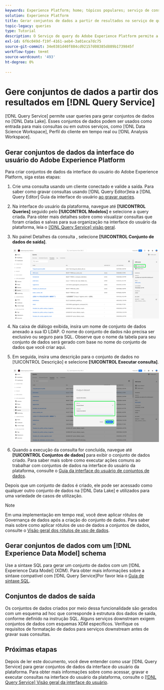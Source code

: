 ```yaml
---
keywords: Experience Platform; home; tópicos populares; serviço de consulta; serviço de consulta; gerar conjuntos de dados; gerar conjunto de dados; criar conjunto de dados;
solution: Experience Platform
title: Gerar conjuntos de dados a partir de resultados no serviço de query
topic-legacy: queries
type: Tutorial
description: O Serviço de query do Adobe Experience Platform permite a criação de conjuntos de dados da interface do usuário. Depois que um conjunto de dados é criado, ele pode ser acessado como qualquer outro conjunto de dados no Data Lake e usado para uma variedade de casos de uso.
exl-id: 6f6c049d-f19f-4161-aeb4-3a01eca7dc75
source-git-commit: 34e0381d40f884cd92157d08385d889b1739845f
workflow-type: tm+mt
source-wordcount: '493'
ht-degree: 0%

---
```


# Gere conjuntos de dados a partir dos resultados em [!DNL Query Service]

[!DNL Query Service] permite usar queries para gerar conjuntos de dados no [!DNL Data Lake]. Esses conjuntos de dados podem ser usados como entrada para mais consultas ou em outros serviços, como [!DNL Data Science Workspace], Perfil do cliente em tempo real ou [!DNL Analysis Workspace].

## Gerar conjuntos de dados da interface do usuário do Adobe Experience Platform

Para criar conjuntos de dados da interface do usuário do Adobe Experience Platform, siga estas etapas:

1. Crie uma consulta usando um cliente conectado e valide a saída. Para saber como gravar consultas usando [!DNL Query Editor]leia a [!DNL Query Editor] Guia da interface do usuário [ao gravar queries](./user-guide.md#writing-queries).

2. Na interface do usuário da plataforma, navegue até **[!UICONTROL Queries]** seguido pelo **[!UICONTROL Modelos]** e selecione a query criada. Para obter mais detalhes sobre como visualizar consultas que foram criadas e salvas para sua organização na interface do usuário da plataforma, leia o [[!DNL Query Service] visão geral](./overview.md#browse).

3. No painel Detalhes da consulta , selecione **[!UICONTROL Conjunto de dados de saída]**.

   ![A guia Queries workspace Templates com o conjunto de dados Select Output realçado.](../images/ui/create-datasets/output-dataset.png)

4. Na caixa de diálogo exibida, insira um nome de conjunto de dados anexado a sua ID LDAP. O nome do conjunto de dados não precisa ser exclusivo ou seguro para SQL. Observe que o nome da tabela para seu conjunto de dados será gerado com base no nome do conjunto de dados que você criar aqui.

5. Em seguida, insira uma descrição para o conjunto de dados no [!UICONTROL Descrição] e selecione **[!UICONTROL Executar consulta]**.

   ![A caixa de diálogo Conjunto de dados de saída com os detalhes do conjunto de dados e executar a consulta realçada](../images/ui/create-datasets/run-query.png)

6. Quando a execução da consulta for concluída, navegue até **[!UICONTROL Conjuntos de dados]** para exibir o conjunto de dados criado. Para saber mais sobre como executar ações comuns ao trabalhar com conjuntos de dados na interface do usuário da plataforma, consulte o [Guia da interface do usuário de conjuntos de dados](../../catalog/datasets/user-guide.md).

Depois que um conjunto de dados é criado, ele pode ser acessado como qualquer outro conjunto de dados na [!DNL Data Lake] e utilizados para uma variedade de casos de utilização.

>[!NOTE]
>
>Em uma implementação em tempo real, você deve aplicar rótulos de Governança de dados após a criação do conjunto de dados. Para saber mais sobre como aplicar rótulos de uso de dados a conjuntos de dados, consulte o [Visão geral dos rótulos de uso de dados](../../data-governance/labels/overview.md).

## Gerar conjuntos de dados com um [!DNL Experience Data Model] schema

Use a sintaxe SQL para gerar um conjunto de dados com um [!DNL Experience Data Model] (XDM). Para obter mais informações sobre a sintaxe compatível com [!DNL Query Service]Por favor leia o [Guia de sintaxe SQL](../sql/syntax.md#create-table-as-select).

## Conjuntos de dados de saída

Os conjuntos de dados criados por meio dessa funcionalidade são gerados com um esquema ad hoc que corresponde à estrutura dos dados de saída, conforme definido na instrução SQL. Alguns serviços downstream exigem conjuntos de dados com esquemas XDM específicos. Verifique os requisitos de formatação de dados para serviços downstream antes de gravar suas consultas.

## Próximas etapas

Depois de ler este documento, você deve entender como usar [!DNL Query Service] para gerar conjuntos de dados da interface do usuário da plataforma. Para obter mais informações sobre como acessar, gravar e executar consultas na interface do usuário da plataforma, consulte o [[!DNL Query Service] Visão geral da interface do usuário](./overview.md).
